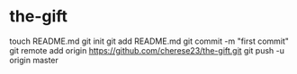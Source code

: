 the-gift
========
touch README.md
git init
git add README.md
git commit -m "first commit"
git remote add origin
https://github.com/cherese23/the-gift.git
git push -u origin master

